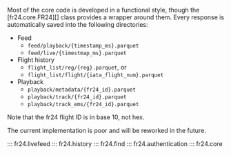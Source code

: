 Most of the core code is developed in a functional style, though the [fr24.core.FR24][] class provides a wrapper around them. Every response is automatically saved into the following directories:

- Feed
    - `feed/playback/{timestamp_ms}.parquet`
    - `feed/live/{timestmap_ms}.parquet`
- Flight history
    - `flight_list/reg/{reg}.parquet`, or
    - `flight_list/flight/{iata_flight_num}.parquet`
- Playback
    - `playback/metadata/{fr24_id}.parquet`
    - `playback/track/{fr24_id}.parquet`
    - `playback/track_ems/{fr24_id}.parquet`

Note that the fr24 flight ID is in base 10, not hex.

The current implementation is poor and will be reworked in the future.

::: fr24.livefeed
::: fr24.history
::: fr24.find
::: fr24.authentication
::: fr24.core
